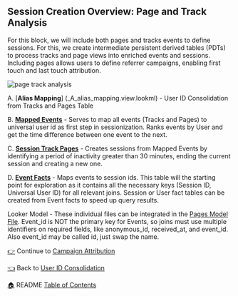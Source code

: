 ## Session Creation Overview: Page and Track Analysis


For this block, we will include both pages and tracks events to define sessions. For this, we create intermediate persistent derived tables (PDTs) to process tracks and page views into enriched events and sessions. Including pages allows users to define referrer campaigns, enabling first touch and last touch attribution.

![page track analysis](http://gdurl.com/46Cz)

A. [**Alias Mapping**] (_A_alias_mapping.view.lookml) - User ID Consolidation from Tracks and Pages Table

B. [**Mapped Events**](_B_mapped_events.view.lookml) - Serves to map all events (Tracks and Pages) to universal user id as first step in sessionization. Ranks events by User and get the time difference between one event to the next.

C. [**Session Track Pages**](_C_session_pg_tracks.view.lookml) - Creates sessions from Mapped Events by identifying a period of inactivity greater than 30 minutes, ending the current session and creating a new one.

D. [**Event Facts**](_D_event_facts.view.lookml) - Maps events to session ids. This table will the starting point for exploration as it contains all the necessary keys (Session ID, Universal User ID) for all relevant joins. Session or User fact tables can be created from Event facts to speed up query results.

Looker Model - These individual files can be integrated in the [Pages Model File](pages.model.lookml). Event_id is NOT the primary key for Events, so joins must use multiple identifiers on required fields, like anonymous_id, received_at, and event_id. Also event_id may be called id, just swap the name.

[:point_right:](_8_campaign_attribution_modeling.md) Continue to [Campaign Attribution](_8_campaign_attribution_modeling.md)

[:point_left:](_6_user_id_consolidation.md) Back to [User ID Consolidation](_6_user_id_consolidation.md)

[:house:](README.md) README [Table of Contents](README.md)
